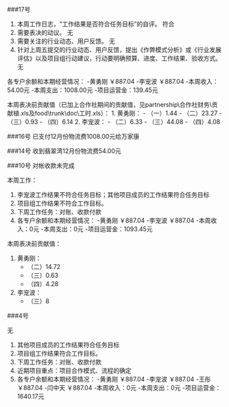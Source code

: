 ###17号
1. 本周工作日志，“工作结果是否符合任务目标”的自评。 符合
2. 需要表决的动议。 无
3. 需要关注的行业动态、用户反馈。 无
4. 针对上周五提交的行业动态、用户反馈，提出《作弊模式分析》或《行业发展评估》以及项目组行动建议，行动要明确预算、进度、工作结果、验收方式。 无

各专户余额和本期经营情况：
-黄勇刚 ￥887.04
-李宠波 ￥887.04
-本周收入：54.00元
-本周支出：1008.00元
-项目运营金：139.45元

本周表决前贡献值（已加上合作社期间的贡献值，见partnership\合作社财务\贡献植.xls及food\trunk\doc\工时.xls）：
	1. 黄勇刚：
		- （一）1.44
		- （二）23.27
		- （三）0.93
		- （四）6.14
	2. 李宠波：
		- （二）6.33
		- （三）44.08
		- （四）4.08

###16号
已支付12月份物流费1008.00元给万家康


###14号
收到翡翠湾12月份物流费54.00元

###10号
对帐收款未完成

本周工作：

1. 李宠波工作结果不符合任务目标；其他项目成员的工作结果符合任务目标
2. 项目组工作结果不符合工作目标。
3. 下周工作任务：对账、收款付款
4. 各专户余额和本期经营情况：
-黄勇刚 ￥887.04
-李宠波 ￥887.04
-本周收入：0元
-本周支出：0元
-项目运营金：1093.45元

本周表决前贡献值：
1. 黄勇刚：
	- （二）14.72
	- （三）0.63
	- （四）4.28
2. 李宠波：
	- （三）8


###4号

无


1. 其他项目成员的工作结果符合任务目标
2. 项目组工作结果符合工作目标。
3. 下周工作任务：对账、收款付款
4. 近期项目重点：项目合作模式、流程的确定
5. 各专户余额和本期经营情况：
-黄勇刚 ￥887.04
-李宠波 ￥887.04
-王彤 ￥887.04
-闫中天 ￥887.04
-本周收入：0元
-本周支出：0元
-项目运营金：1640.17元
